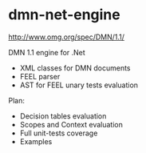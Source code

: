 # dmn-net-engine

http://www.omg.org/spec/DMN/1.1/

DMN 1.1 engine for .Net

* XML classes for DMN documents
* FEEL parser
* AST for FEEL unary tests evaluation

Plan:
* Decision tables evaluation
* Scopes and Context evaluation
* Full unit-tests coverage
* Examples 
